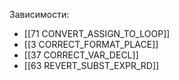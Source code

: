 
Зависимости:
- [[71 CONVERT_ASSIGN_TO_LOOP]]
- [[3 CORRECT_FORMAT_PLACE]]
- [[37 CORRECT_VAR_DECL]]
- [[63 REVERT_SUBST_EXPR_RD]]


